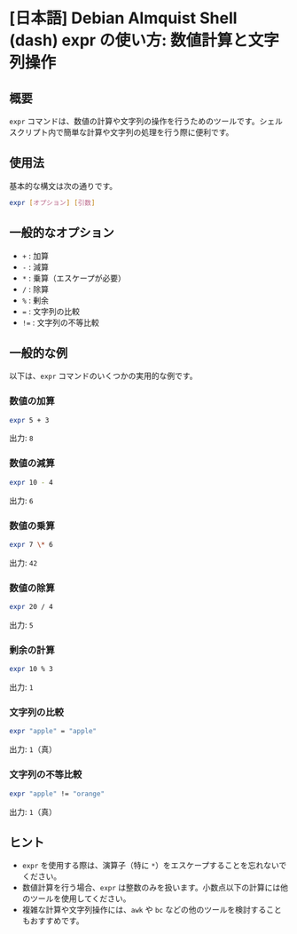 # [日本語] Debian Almquist Shell (dash) expr の使い方: 数値計算と文字列操作

## 概要
`expr` コマンドは、数値の計算や文字列の操作を行うためのツールです。シェルスクリプト内で簡単な計算や文字列の処理を行う際に便利です。

## 使用法
基本的な構文は次の通りです。

```sh
expr [オプション] [引数]
```

## 一般的なオプション
- `+` : 加算
- `-` : 減算
- `*` : 乗算（エスケープが必要）
- `/` : 除算
- `%` : 剰余
- `=` : 文字列の比較
- `!=` : 文字列の不等比較

## 一般的な例
以下は、`expr` コマンドのいくつかの実用的な例です。

### 数値の加算
```sh
expr 5 + 3
```
出力: `8`

### 数値の減算
```sh
expr 10 - 4
```
出力: `6`

### 数値の乗算
```sh
expr 7 \* 6
```
出力: `42`

### 数値の除算
```sh
expr 20 / 4
```
出力: `5`

### 剰余の計算
```sh
expr 10 % 3
```
出力: `1`

### 文字列の比較
```sh
expr "apple" = "apple"
```
出力: `1`（真）

### 文字列の不等比較
```sh
expr "apple" != "orange"
```
出力: `1`（真）

## ヒント
- `expr` を使用する際は、演算子（特に `*`）をエスケープすることを忘れないでください。
- 数値計算を行う場合、`expr` は整数のみを扱います。小数点以下の計算には他のツールを使用してください。
- 複雑な計算や文字列操作には、`awk` や `bc` などの他のツールを検討することもおすすめです。
